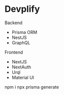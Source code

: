 # Devplify

Backend
- Prisma ORM
- NestJS
- GraphQL

Frontend
- NextJS
- NextAuth
- Urql
- Material UI

npm i
npx prisma generate